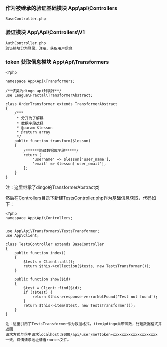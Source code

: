 ### 作为被继承的验证基础模块	App\api\Controllers
	BaseController.php
### 验证模块	App\Api\Controllers\V1
	AuthController.php
	验证模块分为登录、注册、获取用户信息
### token 获取信息模块	App\Api\Transformers

	<?php

	namespace App\Api\Transformers;

	/**该类为dingo api封装好**/
	use League\Fractal\TransformerAbstract;

	class OrderTransformer extends TransformerAbstract
	{
	    /***
	     * 分开为了解耦
	     * 数据字段选择
	     * @param $lesson
	     * @return array
	     */
	    public function transform($lesson)
	    {
	        /******隐藏数据库字段*****/
	        return [
	            'username' => $lesson['user_name'],
	            'email' => $lesson['user_email'],
	        ];
	    }
	}
注：这里继承了dingo的TransformerAbstract类 


然后在Controllers目录下新建TestsController.php作为基础信息获取，代码如下：

	<?php
	namespace App\Api\Controllers;


	use App\Api\Transformers\TestsTransformer;
	use App\Client;

	class TestsController extends BaseController
	{
	    public function index()
	    {
	        $tests = Client::all();
	        return $this->collection($tests, new TestsTransformer());
	    }

	    public function show($id)
	    {
	        $test = Client::find($id);
	        if (!$test) {
	            return $this->response->errorNotFound('Test not found');
	        }
	        return $this->item($test, new TestsTransformer());
	    }
	}

	注：这里引用了TestsTransformer作为数据格式，item为dingo自带函数，处理数据格式并返回
	请求方式与⑤中请求localhost:8000/api/user/me?token=xxxxxxxxxxxxxxxxxxxx 一致，详情请求地址请看routes文件。

